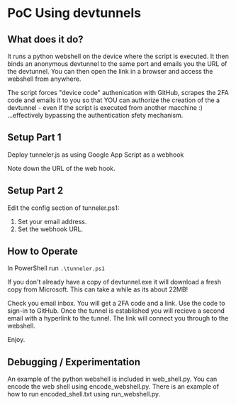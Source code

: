 # PoC Using devtunnels

## What does it do?
It runs a python webshell on the device where the script is executed. It then binds an anonymous devtunnel to the same port and emails you the URL of the devtunnel. You can then open the link in a browser and access the webshell from anywhere.

The script forces "device code" authenication with GitHub, scrapes the 2FA code and emails it to you so that YOU can authorize the creation of the a devtunnel - even if the script is executed from another macchine :) ...effectively bypassing the authentication sfety mechanism.

## Setup Part 1
Deploy tunneler.js as using Google App Script as a webhook

Note down the URL of the web hook.

## Setup Part 2

Edit the config section of tunneler.ps1:

1. Set your email address.
2. Set the webhook URL.

## How to Operate
In PowerShell run `.\tunneler.ps1`

If you don't already have a copy of devtunnel.exe it will download a fresh copy from Microsoft. This can take a while as its about 22MB!

Check you email inbox. You will get a 2FA code and a link. Use the code to sign-in to GitHub.
Once the tunnel is established you will recieve a second email with a hyperlink to the tunnel.
The link will connect you through to the webshell.

Enjoy.

## Debugging / Experimentation
An example of the python webshell is included in web_shell.py.
You can encode the web shell using encode_webshell.py.
There is an example of how to run encoded_shell.txt using run_webshell.py.
